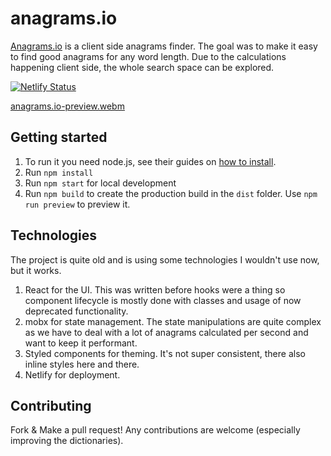 # anagrams.io

[Anagrams.io](https://anagrams.io) is a client side anagrams finder. The goal was to make it easy to find good anagrams for any word length.
Due to the calculations happening client side, the whole search space can be explored.

[![Netlify Status](https://api.netlify.com/api/v1/badges/09b49293-2071-4ea9-b59a-dc569e40c53c/deploy-status)](https://app.netlify.com/sites/anagramsio/deploys)

[anagrams.io-preview.webm](https://github.com/TN1ck/anagrams.io/assets/2116347/e28fd65e-9f56-469f-b6bf-cb462f9e8fd7)


## Getting started

1. To run it you need node.js, see their guides on [how to install](https://nodejs.dev/en/learn/how-to-install-nodejs/).
2. Run `npm install`
3. Run `npm start` for local development
4. Run `npm build` to create the production build in the `dist` folder. Use `npm run preview` to preview it.

## Technologies

The project is quite old and is using some technologies I wouldn't use now, but it works.

1. React for the UI. This was written before hooks were a thing so component lifecycle is mostly done with classes and usage of now deprecated functionality.
2. mobx for state management. The state manipulations are quite complex as we have to deal with a lot of anagrams calculated per second and want to keep it performant.
3. Styled components for theming. It's not super consistent, there also inline styles here and there.
4. Netlify for deployment.

## Contributing

Fork & Make a pull request! Any contributions are welcome (especially improving the dictionaries).
